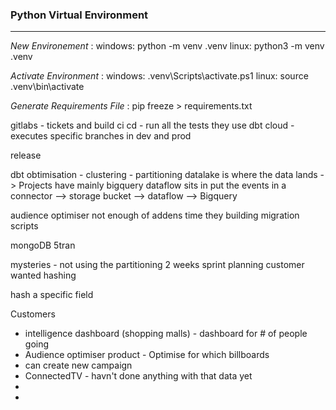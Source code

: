 ### Python Virtual Environment

---

*New Environement* :
windows: python -m venv .venv
linux: python3 -m venv .venv

*Activate Environment* :
windows: .venv\Scripts\activate.ps1
linux: source .venv\bin\activate


*Generate Requirements File* : pip freeze > requirements.txt



gitlabs - tickets and build
ci cd - run all the tests
they use dbt cloud - executes specific branches in dev and prod

release

dbt obtimisation - clustering - partitioning
datalake is where the data lands -> 
Projects have mainly bigquery
dataflow sits in put the events in a connector --> storage bucket --> dataflow --> Bigquery

audience optimiser
not enough of addens time
they building migration scripts

mongoDB
5tran

mysteries - not using the partitioning
2 weeks sprint planning
customer wanted hashing

hash a specific field

Customers
- intelligence dashboard (shopping malls) - dashboard for # of people going 
 - Audience optimiser product - Optimise for which billboards
 - can create new campaign
 - ConnectedTV - havn't done anything with  that data yet
 -  
 - 



